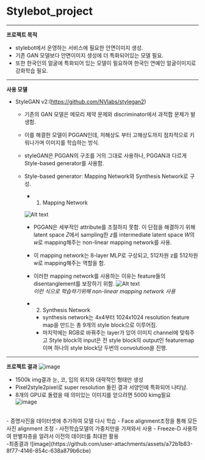 # Stylebot_project
---
**프로젝트 목적**
- stylebot에서 운영하는 서비스에 필요한 안면이미지 생성.
- 기존 GAN 모델보다 안면이미지 생성에 더 특화되어있는 모델 필요.
- 또한 한국인의 얼굴에 특화되어 있는 모델이 필요하여 한국인 연예인 얼굴이미지로 강화학습 필요.
---
**사용 모델**
- StyleGAN v2:(https://github.com/NVlabs/stylegan2)
   - 기존의 GAN 모델은 메모리 제약 문제와 discriminator에서 과적합 문제가 발생함.
   - 이를 해결한 모델이 PGGAN인데, 저해상도 부터 고해상도까지 점차적으로 키워나가며 이미지를 학습하는 방식.
   - styleGAN은 PGGAN의 구조를 거의 그대로 사용하나, PGGAN과 다르게 Style-based generator를 사용함.
   - Style-based generator: Mapping Network와 Synthesis Network로 구성.

     - 1. Mapping Network<br>

      ![Alt text](https://miro.medium.com/v2/resize:fit:720/format:webp/0*6lEwRXKiA8WGRlEc.png)
       - PGGAN은 세부적인 attribute를 조절하지 못함. 이 단점을 해결하기 위해 latent space $Z$에서 sampling한
         $z$를 intermediate latent space $W$의 $w$로 mapping해주는 non-linear mapping network를 사용.
       - 이 mapping network는 8-layer MLP로 구성되고, 512차원 z를 512차원 w로 mapping해주는 역할을 함.
       - 이러한 mapping network를 사용하는 이유는 feature들의 disentanglement를 보장하기 위함.
     ![Alt text](https://velog.velcdn.com/images%2Fminjung-s%2Fpost%2Fe6367b47-18f4-4bbc-b53c-5c4d5b497ea0%2Fimage.png)<br>_이런 식으로 학습하기위해 non-linear mapping network 사용_<br>
      
      - 2. Synthesis Network

        - synthesis network는 4x4부터 1024x1024 resolution feature map을 만드는 총 9개의 style block으로 이루어짐.
        - 마지막에는 RGB로 바꿔주는 layer가 있어 이미지 channel에 맞춰주고 Style block의 input은 전 style block의 output인 featuremap이며 하나의 style block당 두번의 convolution을 진행.<br>
---
**프로젝트 결과**
![image](https://github.com/user-attachments/assets/ef5d8d6c-f3b7-478f-92aa-8ff557811d90)
<br>
- 1500k img결과 눈, 코, 입의 위치와 대략적인 형태만 생성
- Pixel2style2pixel로 super resolution 돌린 결과 서양인에 특화되어 나타남.
- 8개의 GPU로 돌렸을 때 의미있는 이미지를 얻으려면 5000 kimg필요<br>
![image](https://github.com/user-attachments/assets/1219ed02-2d2a-4c00-a8cb-e42ad270740b)
<br>
- 증명사진을 데이터셋에 추가하여 모델 다시 학습
- Face alignment조정을 통해 모든 사진 alignment 조정
- 사전학습모델의 가중치만을 가져와서 사용
- Freeze-D 사용하여 판별자층을 얼려서 이전의 데이터를 최대한 활용
<br>
-최종결과
![image](https://github.com/user-attachments/assets/a72b1b83-8f77-4146-854c-638a879b6cbe) 


